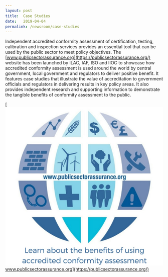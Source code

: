 ```yaml
---
layout: post
title:  Case Studies
date:   2019-04-04
permalink: /newsroom/case-studies
---
```


Independent accredited conformity assessment of certification, testing, calibration and inspection services provides an essential tool that can be used by the public sector to meet policy objectives. The [www.publicsectorassurance.org](https://publicsectorassurance.org/) website has been launched by ILAC, IAF, ISO and IIOC to showcase how accredited conformity assessment is used around the world by central government, local government and regulators to deliver positive benefit. It features case studies that illustrate the value of accreditation to government officials and regulators in delivering results in key policy areas. It also provides independent research and supporting information to demonstrate the tangible benefits of conformity assessment to the public.

[![Public Sector Assurance](/images/press-release/documents/case-studies-public-sector-assurance.jpg) www.publicsectorassurance.org](https://publicsectorassurance.org/)
